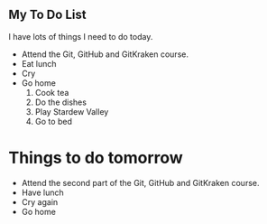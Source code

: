 ## My To Do List

I have lots of things I need to do today.

- Attend the Git, GitHub and GitKraken course.
- Eat lunch
- Cry
- Go home
  1. Cook tea
  2. Do the dishes
  3. Play Stardew Valley
  4. Go to bed

# Things to do tomorrow

- Attend the second part of the Git, GitHub and GitKraken course.
- Have lunch
- Cry again
- Go home
